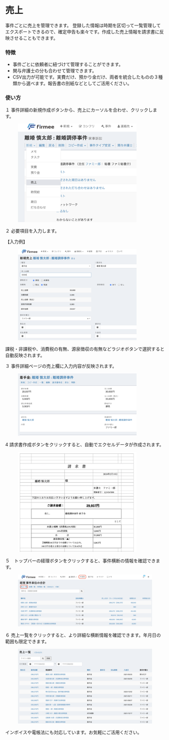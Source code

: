 # 売上

事件ごとに売上を管理できます。 登録した情報は時期を区切って一覧管理してエクスポートできるので、確定申告も楽々です。作成した売上情報を請求書に反映させることもできます。

### 特徴 <a href="#te-zheng" id="te-zheng"></a>

* 事件ごとに依頼者に紐づけて管理することができます。
* 関与弁護士の分も合わせて管理できます。
* CSV出力が可能です。実費だけ、預かり金だけ、両者を統合したものの３種類から選べます。報告書の別紙などとしてご活用ください。

### 使い方 <a href="#i" id="i"></a>

１ 事件詳細の新規作成ボタンから、売上にカーソルを合わせ、クリックします。

<div align="left" data-full-width="true">

<figure><img src="../.gitbook/assets/スクリーンショット 2024-02-19 11.02.49.png" alt="" width="375"><figcaption></figcaption></figure>

</div>

２ 必要項目を入力します。

【入力例】

<div align="left" data-full-width="true">

<figure><img src="../.gitbook/assets/スクリーンショット 2024-02-19 11.03.04.png" alt="" width="375"><figcaption></figcaption></figure>

</div>

課税・非課税や、消費税の有無、源泉徴収の有無などラジオボタンで選択すると自動反映されます。



３ 事件詳細ページの売上欄に入力内容が反映されます。

<div align="left">

<figure><img src="../.gitbook/assets/スクリーンショット 2024-02-19 11.06.07.png" alt="" width="375"><figcaption></figcaption></figure>

</div>

4 請求書作成ボタンをクリックすると、自動でエクセルデータが作成されます。

<div align="left">

<figure><img src="../.gitbook/assets/スクリーンショット 2024-02-19 11.08.33.png" alt="" width="375"><figcaption></figcaption></figure>

</div>

５　トップバーの経理ボタンをクリックすると、事件横断の情報を確認できます。

<figure><img src="../.gitbook/assets/スクリーンショット 2024-02-19 11.14.18.png" alt=""><figcaption></figcaption></figure>

６ 売上一覧をクリックすると、より詳細な横断情報を確認できます。年月日の範囲も限定できます。

<div align="left">

<figure><img src="../.gitbook/assets/スクリーンショット 2024-02-19 11.14.41.png" alt="" width="563"><figcaption></figcaption></figure>

</div>

インボイスや電帳法にも対応しています。お気軽にご活用ください。
